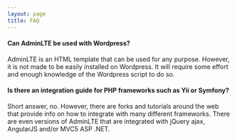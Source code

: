 ```yaml
---
layout: page
title: FAQ
---
```


#### Can AdminLTE be used with Wordpress?
AdminLTE is an HTML template that can be used for any purpose. However, it is not made to be easily installed on Wordpress. It will require some effort and enough knowledge of the Wordpress script to do so.

#### Is there an integration guide for PHP frameworks such as Yii or Symfony?
Short answer, no. However, there are forks and tutorials around the web that provide info on how to integrate with many different frameworks. There are even versions of AdminLTE that are integrated with jQuery ajax, AngularJS and/or MVC5 ASP .NET.

<!---
#### How do I get notified of new AdminLTE versions?
The best option is to subscribe to our mailing list using the [subscription form on Almsaeed Studio](http://almsaeedstudio.com/#subscribe). If that's not appealing to you, you may watch the [repository on Github](https://github.com/almasaeed2010/AdminLTE) or visit [Almsaeed Studio](http://almsaeedstudio.com) every now and then for updates and announcements.
--->
